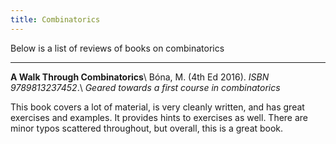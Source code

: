 ```yaml
---
title: Combinatorics
---
```


Below is a list of reviews of books on combinatorics

---
**A Walk Through Combinatorics**\\
Bóna, M. (4th Ed 2016). *ISBN 9789813237452*.\\
*Geared towards a first course in combinatorics*

This book covers a lot of material, is very cleanly written, and has great exercises and examples. It provides hints to exercises as well. There are minor typos scattered throughout, but overall, this is a great book. 
